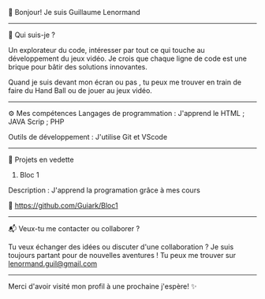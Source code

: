 👋 Bonjour! Je suis Guillaume Lenormand 

______________________________________________________________________________________________________________________________________________________________________________________________________________________________

🎨 Qui suis-je ?

Un explorateur du code, intéresser par tout ce qui touche au développement du jeux vidéo. Je crois que chaque ligne de code est une brique pour bâtir des solutions innovantes. 

Quand je suis devant mon écran ou pas , tu peux me trouver en train de faire du Hand Ball ou de jouer au jeux vidéo.

______________________________________________________________________________________________________________________________________________________________________________________________________________________________
⚙️ Mes compétences
Langages de programmation : J'apprend le HTML ; JAVA Scrip ; PHP

Outils de développement : J'utilise Git et VScode

______________________________________________________________________________________________________________________________________________________________________________________________________________________________

🚀 Projets en vedette
1. Bloc 1

Description : J'apprend la programation grâce à mes cours

🔗 https://github.com/Guiark/Bloc1

______________________________________________________________________________________________________________________________________________________________________________________________________________________________
📬 Veux-tu me contacter ou collaborer ?

Tu veux échanger des idées ou discuter d'une collaboration ? Je suis toujours partant pour de nouvelles aventures ! Tu peux me trouver sur lenormand.guil@gmail.com

______________________________________________________________________________________________________________________________________________________________________________________________________________________________

Merci d'avoir visité mon profil à une prochaine j'espère! ✨



